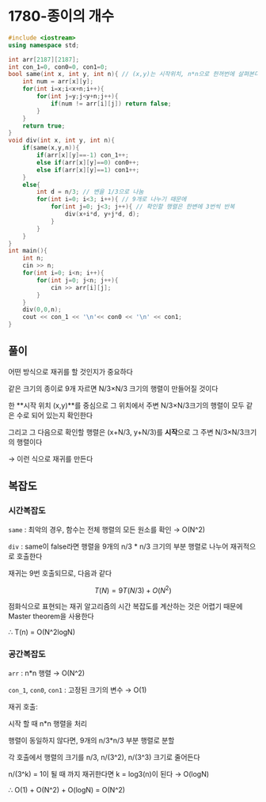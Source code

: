 # 1780-종이의 개수

```cpp
#include <iostream>
using namespace std;

int arr[2187][2187];
int con_1=0, con0=0, con1=0;
bool same(int x, int y, int n){ // (x,y)는 시작위치, n*n으로 한꺼번에 살펴본다
    int num = arr[x][y];
    for(int i=x;i<x+n;i++){
        for(int j=y;j<y+n;j++){
            if(num != arr[i][j]) return false;
        }
    }
    return true;
}
void div(int x, int y, int n){
    if(same(x,y,n)){
        if(arr[x][y]==-1) con_1++;
        else if(arr[x][y]==0) con0++;
        else if(arr[x][y]==1) con1++;
    }
    else{
        int d = n/3; // 변을 1/3으로 나눔
        for(int i=0; i<3; i++){ // 9개로 나누기 때문에 
            for(int j=0; j<3; j++){ // 확인할 행렬은 한변에 3번씩 반복
                div(x+i*d, y+j*d, d);
            }
        }
    }
}
int main(){
    int n;
    cin >> n;
    for(int i=0; i<n; i++){
        for(int j=0; j<n; j++){
            cin >> arr[i][j];
        }
    }
    div(0,0,n);
    cout << con_1 << '\n'<< con0 << '\n' << con1;
}
```

## 풀이

어떤 방식으로 재귀를 할 것인지가 중요하다

같은 크기의 종이로 9개 자르면 N/3×N/3 크기의 행렬이 만들어질 것이다

한 **시작 위치 (x,y)**를 중심으로 그 위치에서 주변 N/3×N/3크기의 행렬이 모두 같은 수로 되어 있는지 확인한다

그리고 그 다음으로 확인할 행렬은 (x+N/3, y+N/3)를 **시작**으로 그 주변 N/3×N/3크기의 행렬이다

→ 이런 식으로 재귀를 만든다

## 복잡도

### 시간복잡도

`same` : 최악의 경우, 함수는 전체 행렬의 모든 원소를 확인 → O(N^2)

`div` : same이 false라면 행렬을 9개의 n/3 * n/3 크기의 부분 행렬로 나누어 재귀적으로 호출한다

재귀는 9번 호출되므로, 다음과 같다

$$
T(N) = 9T(N/3) + O(N^2) 
$$

점화식으로 표현되는 재귀 알고리즘의 시간 복잡도를 계산하는 것은 어렵기 때문에 Master theorem을 사용한다

∴ T(n) = O(N^2logN)

### 공간복잡도

`arr` : n*n 행렬 → O(N^2)

`con_1`, `con0`, `con1` : 고정된 크기의 변수 → O(1)

재귀 호출: 

시작 할 때 n*n 행렬을 처리

행렬이 동일하지 않다면, 9개의 n/3*n/3 부분 행렬로 분할

각 호출에서 행렬의 크기를 n/3, n/(3^2), n/(3^3) 크기로 줄어든다

n/(3^k) = 1이 될 때 까지 재귀한다면 k = log3(n)이 된다 → O(logN)

∴ O(1) + O(N^2) + O(logN) = O(N^2)